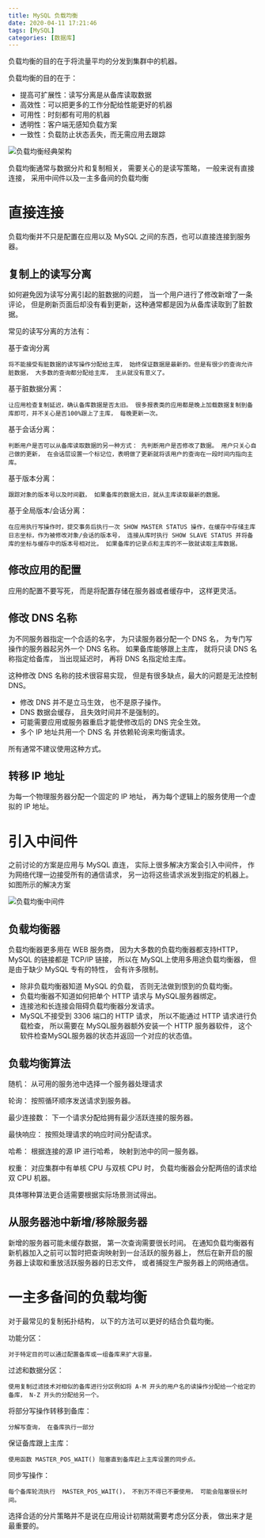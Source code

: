 ```yaml
---
title: MySQL 负载均衡
date: 2020-04-11 17:21:46
tags: [MySQL]
categories: [数据库]
---
```



负载均衡的目的在于将流量平均的分发到集群中的机器。

<!--more-->

负载均衡的目的在于：

* 提高可扩展性：读写分离是从备库读取数据
* 高效性：可以把更多的工作分配给性能更好的机器
* 可用性：时刻都有可用的机器
* 透明性：客户端无感知负载方案
* 一致性：负载防止状态丢失，而无需应用去跟踪

![负载均衡经典架构](/load_balancing_architecture.png)

负载均衡通常与数据分片和复制相关， 需要关心的是读写策略， 一般来说有直接连接， 采用中间件以及一主多备间的负载均衡

# 直接连接

负载均衡并不只是配置在应用以及 MySQL 之间的东西，也可以直接连接到服务器。

## 复制上的读写分离

如何避免因为读写分离引起的脏数据的问题， 当一个用户进行了修改新增了一条评论， 但是刷新页面后却没有看到更新，这种通常都是因为从备库读取到了脏数据。

常见的读写分离的方法有：

基于查询分离

    将不能接受有脏数据的读写操作分配给主库， 始终保证数据是最新的。但是有很少的查询允许脏数据， 大多数的查询都分配给主库， 主从就没有意义了。
    
基于脏数据分离：
    
    让应用检查复制延迟，确认备库数据是否太旧。 很多报表类的应用都是晚上加载数据复制到备库即可，并不关心是否100%跟上了主库， 每晚更新一次。
    
基于会话分离：

    判断用户是否可以从备库读取数据的另一种方式： 先判断用户是否修改了数据。 用户只关心自己做的更新， 在会话层设置一个标记位，表明做了更新就将该用户的查询在一段时间内指向主库。
    
基于版本分离：
    
    跟踪对象的版本号以及时间戳， 如果备库的数据太旧，就从主库读取最新的数据。
    
 基于全局版本/会话分离：
 
    在应用执行写操作时，提交事务后执行一次 SHOW MASTER STATUS 操作，在缓存中存储主库日志坐标，作为被修改对象/会话的版本号， 连接从库时执行 SHOW SLAVE STATUS 并将备库的坐标与缓存中的版本号相对比， 如果备库的记录点和主库的不一致就读取主库数据。
    
## 修改应用的配置

应用的配置不要写死， 而是将配置存储在服务器或者缓存中， 这样更灵活。

## 修改 DNS 名称

 为不同服务器指定一个合适的名字， 为只读服务器分配一个 DNS 名， 为专门写操作的服务器起另外一个 DNS 名称。 如果备库能够跟上主库， 就将只读 DNS 名称指定给备库， 当出现延迟时， 再将 DNS 名指定给主库。
 
 这种修改 DNS 名称的技术很容易实现， 但是有很多缺点，最大的问题是无法控制 DNS。
 * 修改 DNS 并不是立马生效， 也不是原子操作。
 * DNS 数据会缓存， 且失效时间并不是强制的。
 * 可能需要应用或服务器重启才能使修改后的 DNS 完全生效。
 * 多个 IP 地址共用一个 DNS 名 并依赖轮询来均衡请求。
 
 所有通常不建议使用这种方式。
 
 ## 转移 IP 地址
 
 为每一个物理服务器分配一个固定的 IP 地址， 再为每个逻辑上的服务使用一个虚拟的 IP 地址。
 
 
 # 引入中间件
 
 之前讨论的方案是应用与 MySQL 直连， 实际上很多解决方案会引入中间件， 作为网络代理一边接受所有的通信请求， 另一边将这些请求派发到指定的机器上。 如图所示的解决方案
 
 ![负载均衡中间件](/load_balance_middle.png)
 
 ## 负载均衡器
 
 负载均衡器更多用在 WEB 服务商， 因为大多数的负载均衡器都支持HTTP， MySQL 的链接都是 TCP/IP 链接， 所以在 MySQL上使用多用途负载均衡器， 但是由于缺少 MySQL 专有的特性， 会有许多限制。
 
 * 除非负载均衡器知道 MySQL 的负载， 否则无法做到恨到的负载均衡。
 * 负载均衡器不知道如何把单个 HTTP 请求与 MySQL服务器绑定。
 * 连接池和长连接会阻碍负载均衡器分发请求。
 * MySQL不接受到 3306 端口的 HTTP 请求， 所以不能通过 HTTP 请求进行负载检查， 所以需要在 MySQL服务器额外安装一个 HTTP 服务器软件， 这个软件检查MySQL服务器的状态并返回一个对应的状态值。


## 负载均衡算法

随机： 从可用的服务池中选择一个服务器处理请求

轮询： 按照循环顺序发送请求到服务器。

最少连接数： 下一个请求分配给拥有最少活跃连接的服务器。

最快响应： 按照处理请求的响应时间分配请求。

哈希： 根据连接的源 IP 进行哈希， 映射到池中的同一服务器。

权重： 对应集群中有单核 CPU 与双核 CPU 时， 负载均衡器会分配两倍的请求给双 CPU 机器。

具体哪种算法更合适需要根据实际场景测试得出。

## 从服务器池中新增/移除服务器

新增的服务器可能未缓存数据， 第一次查询需要很长时间。 在通知负载均衡器有新机器加入之前可以暂时把查询映射到一台活跃的服务器上， 然后在新开启的服务器上读取和重放活跃服务器的日志文件， 或者捕捉生产服务器上的网络通信。

# 一主多备间的负载均衡

对于最常见的复制拓扑结构， 以下的方法可以更好的结合负载均衡。

功能分区：

    对于特定目的可以通过配置备库或一组备库来扩大容量。
    
过滤和数据分区：

    使用复制过滤技术对相似的备库进行分区例如将 A-M 开头的用户名的读操作分配给一个给定的备库， N-Z 开头的分配给另一个。
    
 将部分写操作转移到备库：
    
    分解写查询， 在备库执行一部分
    
 保证备库跟上主库：
 
    使用函数 MASTER_POS_WAIT() 阻塞直到备库赶上主库设置的同步点。
    
 同步写操作：
    
    每个备库轮流执行  MASTER_POS_WAIT()， 不到万不得已不要使用， 可能会阻塞很长时间。
    
选择合适的分片策略并不是说在应用设计初期就需要考虑分区分表， 做出来才是最重要的。 
    